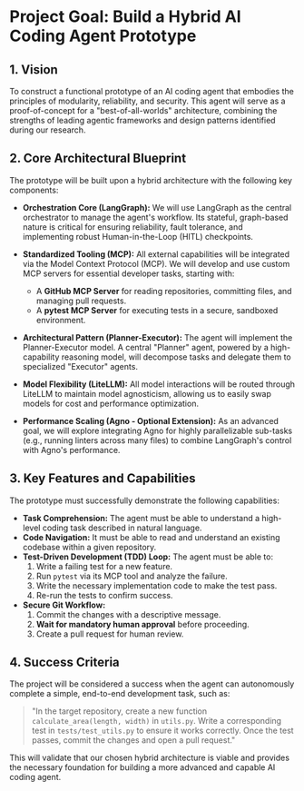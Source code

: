 # Project Goal: Build a Hybrid AI Coding Agent Prototype

## 1. Vision

To construct a functional prototype of an AI coding agent that embodies the principles of modularity, reliability, and security. This agent will serve as a proof-of-concept for a "best-of-all-worlds" architecture, combining the strengths of leading agentic frameworks and design patterns identified during our research.

## 2. Core Architectural Blueprint

The prototype will be built upon a hybrid architecture with the following key components:

- **Orchestration Core (LangGraph):** We will use LangGraph as the central orchestrator to manage the agent's workflow. Its stateful, graph-based nature is critical for ensuring reliability, fault tolerance, and implementing robust Human-in-the-Loop (HITL) checkpoints.

- **Standardized Tooling (MCP):** All external capabilities will be integrated via the Model Context Protocol (MCP). We will develop and use custom MCP servers for essential developer tasks, starting with:
  - A **GitHub MCP Server** for reading repositories, committing files, and managing pull requests.
  - A **pytest MCP Server** for executing tests in a secure, sandboxed environment.

- **Architectural Pattern (Planner-Executor):** The agent will implement the Planner-Executor model. A central "Planner" agent, powered by a high-capability reasoning model, will decompose tasks and delegate them to specialized "Executor" agents.

- **Model Flexibility (LiteLLM):** All model interactions will be routed through LiteLLM to maintain model agnosticism, allowing us to easily swap models for cost and performance optimization.

- **Performance Scaling (Agno - Optional Extension):** As an advanced goal, we will explore integrating Agno for highly parallelizable sub-tasks (e.g., running linters across many files) to combine LangGraph's control with Agno's performance.

## 3. Key Features and Capabilities

The prototype must successfully demonstrate the following capabilities:

- **Task Comprehension:** The agent must be able to understand a high-level coding task described in natural language.
- **Code Navigation:** It must be able to read and understand an existing codebase within a given repository.
- **Test-Driven Development (TDD) Loop:** The agent must be able to:
  1. Write a failing test for a new feature.
  2. Run `pytest` via its MCP tool and analyze the failure.
  3. Write the necessary implementation code to make the test pass.
  4. Re-run the tests to confirm success.
- **Secure Git Workflow:**
  1. Commit the changes with a descriptive message.
  2. **Wait for mandatory human approval** before proceeding.
  3. Create a pull request for human review.

## 4. Success Criteria

The project will be considered a success when the agent can autonomously complete a simple, end-to-end development task, such as:

> "In the target repository, create a new function `calculate_area(length, width)` in `utils.py`. Write a corresponding test in `tests/test_utils.py` to ensure it works correctly. Once the test passes, commit the changes and open a pull request."

This will validate that our chosen hybrid architecture is viable and provides the necessary foundation for building a more advanced and capable AI coding agent.